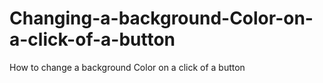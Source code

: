 # Changing-a-background-Color-on-a-click-of-a-button
How to change a background Color on a click of a button
